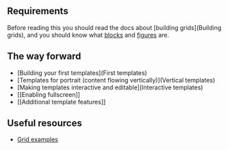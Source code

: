 ## Requirements

Before reading this you should read the docs about [building grids](Building grids), and you should know what [blocks](Block) and [figures](Figure) are.

## The way forward

 * [Building your first templates](First templates)
 * [Templates for portrait (content flowing vertically)](Vertical templates)
 * [Making templates interactive and editable](Interactive templates)
 * [[Enabling fullscreen]]
 * [[Additional template features]]

## Useful resources

 * [Grid examples](http://aptoma.github.com/drmobile.integration/grids.html)
